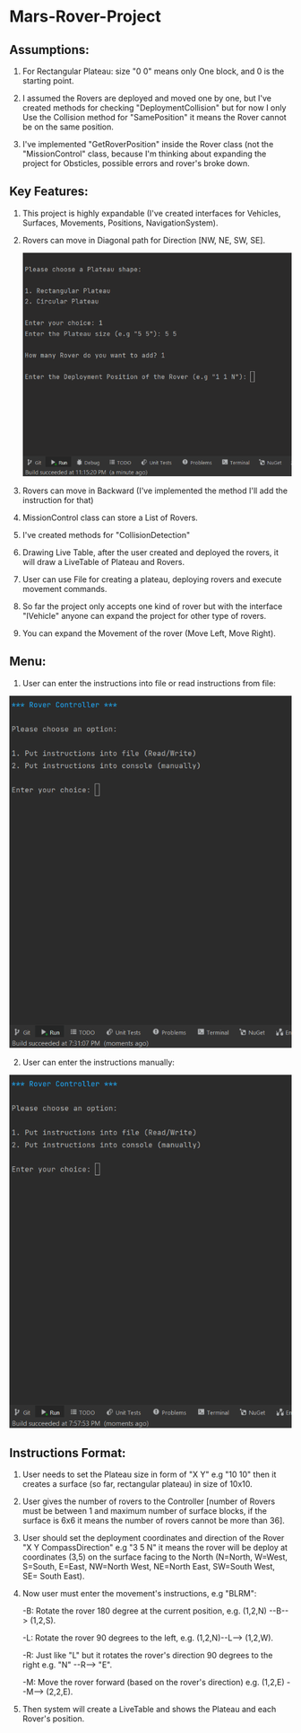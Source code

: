 # Mars-Rover-Project

## Assumptions:

1. For Rectangular Plateau: size "0 0" means only One block, and 0 is the starting point.

2. I assumed the Rovers are deployed and moved one by one, but I've created methods for
   checking "DeploymentCollision" but for now I only Use the Collision method for "SamePosition" it means the Rover cannot be on the same position.
  
3. I've implemented "GetRoverPosition" inside the Rover class (not the "MissionControl" class, because I'm thinking about expanding the project
   for Obsticles, possible errors and rover's broke down.

## Key Features:

1. This project is highly expandable (I've created interfaces for Vehicles, Surfaces, Movements, Positions, NavigationSystem).
2. Rovers can move in Diagonal path for Direction [NW, NE, SW, SE].

   ![](https://github.com/vahidkianfar/Mars-Rover-Project/blob/master/Mars-Rover-Project/Gif/Rover-Diagonal.gif)

3. Rovers can move in Backward (I've implemented the method I'll add the instruction for that)
4. MissionControl class can store a List of Rovers.
5. I've created methods for "CollisionDetection"
6. Drawing Live Table, after the user created and deployed the rovers, it will draw a LiveTable of Plateau and Rovers.
7. User can use File for creating a plateau, deploying rovers and execute movement commands.
8. So far the project only accepts one kind of rover but with the interface "IVehicle" anyone can expand the project for other type of rovers.
9. You can expand the Movement of the rover (Move Left, Move Right).



## Menu:

1. User can enter the instructions into file or read instructions from file:

![](https://github.com/vahidkianfar/Mars-Rover-Project/blob/master/Mars-Rover-Project/Gif/Rover-File.gif)

2. User can enter the instructions manually:

![](https://github.com/vahidkianfar/Mars-Rover-Project/blob/master/Mars-Rover-Project/Gif/Rover-Manually.gif)


## Instructions Format:

1. User needs to set the Plateau size in form of "X Y" e.g "10 10" then it creates a surface (so far, rectangular plateau) in size of 10x10.
2. User gives the number of rovers to the Controller [number of Rovers must be between 1 and maximum number of surface blocks, if the surface is 6x6 it means the number of rovers cannot be more than 36].
3. User should set the deployment coordinates and direction of the Rover "X Y CompassDirection" e.g "3 5 N" it means the rover will be deploy at
   coordinates (3,5) on the surface facing to the North (N=North, W=West, S=South, E=East, NW=North West, NE=North East, SW=South West, SE= South East).
 
4. Now user must enter the movement's instructions, e.g "BLRM":

      -B: Rotate the rover 180 degree at the current position, e.g. (1,2,N) --B--> (1,2,S).
  
      -L: Rotate the rover 90 degrees to the left, e.g. (1,2,N)--L--> (1,2,W).
  
      -R: Just like "L" but it rotates the rover's direction 90 degrees to the right e.g. "N" --R--> "E".
  
      -M: Move the rover forward (based on the rover's direction) e.g. (1,2,E) --M--> (2,2,E).
 
  
  
5. Then system will create a LiveTable and shows the Plateau and each Rover's position.

